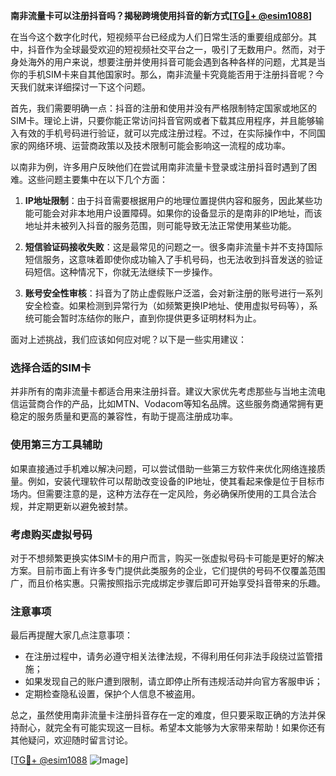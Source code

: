 **南非流量卡可以注册抖音吗？揭秘跨境使用抖音的新方式[[TG💪+ @esim1088](https://t.me/s/esim1088)]**

在当今这个数字化时代，短视频平台已经成为人们日常生活的重要组成部分。其中，抖音作为全球最受欢迎的短视频社交平台之一，吸引了无数用户。然而，对于身处海外的用户来说，想要注册并使用抖音可能会遇到各种各样的问题，尤其是当你的手机SIM卡来自其他国家时。那么，南非流量卡究竟能否用于注册抖音呢？今天我们就来详细探讨一下这个问题。

首先，我们需要明确一点：抖音的注册和使用并没有严格限制特定国家或地区的SIM卡。理论上讲，只要你能正常访问抖音官网或者下载其应用程序，并且能够输入有效的手机号码进行验证，就可以完成注册过程。不过，在实际操作中，不同国家的网络环境、运营商政策以及技术限制可能会影响这一流程的成功率。

以南非为例，许多用户反映他们在尝试用南非流量卡登录或注册抖音时遇到了困难。这些问题主要集中在以下几个方面：

1. **IP地址限制**：由于抖音需要根据用户的地理位置提供内容和服务，因此某些功能可能会对非本地用户设置障碍。如果你的设备显示的是南非的IP地址，而该地址并未被列入抖音的服务范围，则可能导致无法正常使用某些功能。
   
2. **短信验证码接收失败**：这是最常见的问题之一。很多南非流量卡并不支持国际短信服务，这意味着即使你成功输入了手机号码，也无法收到抖音发送的验证码短信。这种情况下，你就无法继续下一步操作。
   
3. **账号安全性审核**：抖音为了防止虚假账户泛滥，会对新注册的账号进行一系列安全检查。如果检测到异常行为（如频繁更换IP地址、使用虚拟号码等），系统可能会暂时冻结你的账户，直到你提供更多证明材料为止。

面对上述挑战，我们应该如何应对呢？以下是一些实用建议：

### 选择合适的SIM卡

并非所有的南非流量卡都适合用来注册抖音。建议大家优先考虑那些与当地主流电信运营商合作的产品，比如MTN、Vodacom等知名品牌。这些服务商通常拥有更稳定的服务质量和更高的兼容性，有助于提高注册成功率。

### 使用第三方工具辅助

如果直接通过手机难以解决问题，可以尝试借助一些第三方软件来优化网络连接质量。例如，安装代理软件可以帮助改变设备的IP地址，使其看起来像是位于目标市场内。但需要注意的是，这种方法存在一定风险，务必确保所使用的工具合法合规，并定期更新以避免被封禁。

### 考虑购买虚拟号码

对于不想频繁更换实体SIM卡的用户而言，购买一张虚拟号码卡可能是更好的解决方案。目前市面上有许多专门提供此类服务的企业，它们提供的号码不仅覆盖范围广，而且价格实惠。只需按照指示完成绑定步骤后即可开始享受抖音带来的乐趣。

### 注意事项

最后再提醒大家几点注意事项：
- 在注册过程中，请务必遵守相关法律法规，不得利用任何非法手段绕过监管措施；
- 如果发现自己的账户遭到限制，请立即停止所有违规活动并向官方客服申诉；
- 定期检查隐私设置，保护个人信息不被盗用。

总之，虽然使用南非流量卡注册抖音存在一定的难度，但只要采取正确的方法并保持耐心，就完全有可能实现这一目标。希望本文能够为大家带来帮助！如果你还有其他疑问，欢迎随时留言讨论。

[[TG💪+ @esim1088](https://t.me/s/esim1088) ![Image](https://i.postimg.cc/4NQfJmqS/Snipaste-2025-05-13-00-14-12.png)]